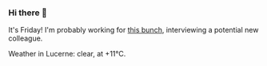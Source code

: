 ### Hi there :wave:

It's Friday! I'm probably working for [this bunch](https://github.com/kohofinancial), interviewing a potential new colleague.

Weather in Lucerne: clear, at +11°C.

